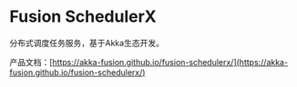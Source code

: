 # Fusion SchedulerX

分布式调度任务服务，基于Akka生态开发。

产品文档：[https://akka-fusion.github.io/fusion-schedulerx/](https://akka-fusion.github.io/fusion-schedulerx/)
